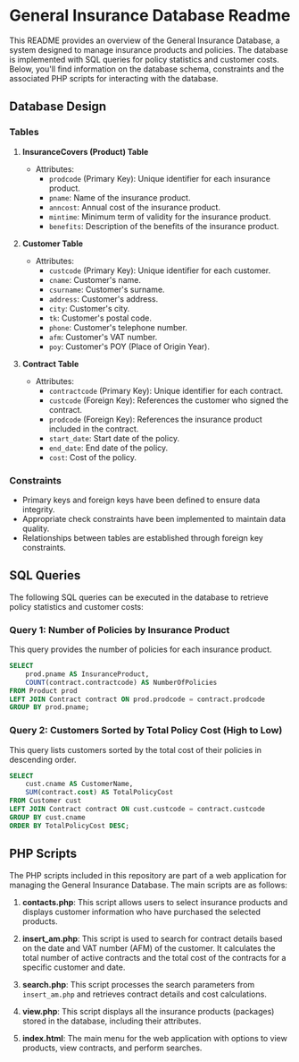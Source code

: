 # General Insurance Database Readme

This README provides an overview of the General Insurance Database, a system designed to manage insurance products and policies. The database is implemented with SQL queries for policy statistics and customer costs. Below, you'll find information on the database schema, constraints and the associated PHP scripts for interacting with the database.

## Database Design

### Tables

1. **InsuranceCovers (Product) Table**
   - Attributes:
     - `prodcode` (Primary Key): Unique identifier for each insurance product.
     - `pname`: Name of the insurance product.
     - `anncost`: Annual cost of the insurance product.
     - `mintime`: Minimum term of validity for the insurance product.
     - `benefits`: Description of the benefits of the insurance product.

2. **Customer Table**
   - Attributes:
     - `custcode` (Primary Key): Unique identifier for each customer.
     - `cname`: Customer's name.
     - `csurname`: Customer's surname.
     - `address`: Customer's address.
     - `city`: Customer's city.
     - `tk`: Customer's postal code.
     - `phone`: Customer's telephone number.
     - `afm`: Customer's VAT number.
     - `poy`: Customer's POY (Place of Origin Year).

3. **Contract Table**
   - Attributes:
     - `contractcode` (Primary Key): Unique identifier for each contract.
     - `custcode` (Foreign Key): References the customer who signed the contract.
     - `prodcode` (Foreign Key): References the insurance product included in the contract.
     - `start_date`: Start date of the policy.
     - `end_date`: End date of the policy.
     - `cost`: Cost of the policy.

### Constraints

- Primary keys and foreign keys have been defined to ensure data integrity.
- Appropriate check constraints have been implemented to maintain data quality.
- Relationships between tables are established through foreign key constraints.

## SQL Queries

The following SQL queries can be executed in the database to retrieve policy statistics and customer costs:

### Query 1: Number of Policies by Insurance Product

This query provides the number of policies for each insurance product.

```sql
SELECT
    prod.pname AS InsuranceProduct,
    COUNT(contract.contractcode) AS NumberOfPolicies
FROM Product prod
LEFT JOIN Contract contract ON prod.prodcode = contract.prodcode
GROUP BY prod.pname;
```

### Query 2: Customers Sorted by Total Policy Cost (High to Low)

This query lists customers sorted by the total cost of their policies in descending order.

```sql
SELECT
    cust.cname AS CustomerName,
    SUM(contract.cost) AS TotalPolicyCost
FROM Customer cust
LEFT JOIN Contract contract ON cust.custcode = contract.custcode
GROUP BY cust.cname
ORDER BY TotalPolicyCost DESC;
```

## PHP Scripts

The PHP scripts included in this repository are part of a web application for managing the General Insurance Database. The main scripts are as follows:

1. **contacts.php**: This script allows users to select insurance products and displays customer information who have purchased the selected products.

2. **insert_am.php**: This script is used to search for contract details based on the date and VAT number (AFM) of the customer. It calculates the total number of active contracts and the total cost of the contracts for a specific customer and date.

3. **search.php**: This script processes the search parameters from `insert_am.php` and retrieves contract details and cost calculations.

4. **view.php**: This script displays all the insurance products (packages) stored in the database, including their attributes.

5. **index.html**: The main menu for the web application with options to view products, view contracts, and perform searches.
